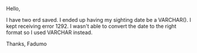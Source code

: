 Hello,

I have two erd saved. I ended up having my sighting date be a VARCHAR(). I kept receiving error 1292. I wasn't able to convert the date to the right format so I used VARCHAR instead.

Thanks,
Fadumo